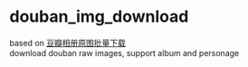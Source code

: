 # douban_img_download
based on [豆瓣相册原图批量下载](https://greasyfork.org/zh-CN/scripts/465710-%E8%B1%86%E7%93%A3%E7%9B%B8%E5%86%8C%E5%8E%9F%E5%9B%BE%E6%89%B9%E9%87%8F%E4%B8%8B%E8%BD%BD)
<br>
download douban raw images, support album and personage
